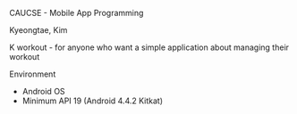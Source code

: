 CAUCSE - Mobile App Programming

Kyeongtae, Kim

K workout - for anyone who want a simple application about managing their workout


Environment 
- Android OS 
- Minimum API 19 (Android 4.4.2 Kitkat)
